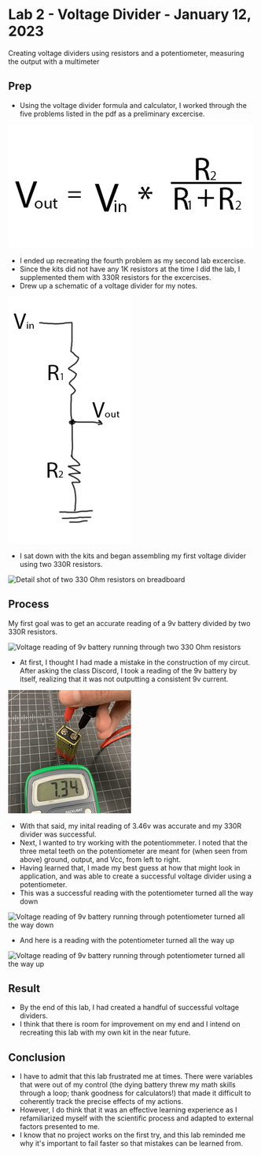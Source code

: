 # Lab 2 - Voltage Divider - January 12, 2023

Creating voltage dividers using resistors and a potentiometer, measuring the output with a multimeter

## Prep

* Using the voltage divider formula and calculator, I worked through the five problems listed in the pdf as a preliminary excercise.

![Formula for finding output voltage from a voltage divider](images/voltDivFormula.png)

* I ended up recreating the fourth problem as my second lab excercise.
* Since the kits did not have any 1K resistors at the time I did the lab, I supplemented them with 330R resistors for the excercises.
* Drew up a schematic of a voltage divider for my notes.

![Schematic of a a voltage divider using two resistors](images/voltDivSchematic.png)

* I sat down with the kits and began assembling my first voltage divider using two 330R resistors.

![Detail shot of two 330 Ohm resistors on breadboard](images/lab2Detail.png)

## Process

My first goal was to get an accurate reading of a 9v battery divided by two 330R resistors.

![Voltage reading of 9v battery running through two 330 Ohm resistors](images/lab2Divider.png)

* At first, I thought I had made a mistake in the construction of my circut. After asking the class Discord, I took a reading of the 9v battery by itself, realizing that it was not outputting a consistent 9v current.

![Voltage reading of 9v battery reading 7.34v](images/lab2Battery.png)

* With that said, my inital reading of 3.46v was accurate and my 330R divider was successful.
* Next, I wanted to try working with the potentiommeter. I noted that the three metal teeth on the potentiometer are meant for (when seen from above) ground, output, and Vcc, from left to right.
* Having learned that, I made my best guess at how that might look in application, and was able to create a successful voltage divider using a potentiometer.
* This was a successful reading with the potentiometer turned all the way down

![Voltage reading of 9v battery running through potentiometer turned all the way down](images/pmeter1.png)

* And here is a reading with the potentiometer turned all the way up

![Voltage reading of 9v battery running through potentiometer turned all the way up](images/pmeter2.png) 

## Result

* By the end of this lab, I had created a handful of successful voltage dividers.
* I think that there is room for improvement on my end and I intend on recreating this lab with my own kit in the near future.

## Conclusion

* I have to admit that this lab frustrated me at times. There were variables that were out of my control (the dying battery threw my math skills through a loop; thank goodness for calculators!) that made it difficult to coherently track the precise effects of my actions.
* However, I do think that it was an effective learning experience as I refamiliarized myself with the scientific process and adapted to external factors presented to me.
* I know that no project works on the first try, and this lab reminded me why it's important to fail faster so that mistakes can be learned from.
